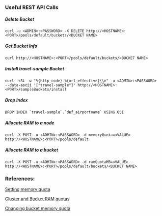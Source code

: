 ### Useful REST API Calls

##### Delete Bucket
`curl -u <ADMIN>:<PASSWORD> -X DELETE http://<HOSTNAME>:<PORT>/pools/default/buckets/<BUCKET NAME>`

##### Get Bucket Info
`curl http://<HOSTNAME>:<PORT>/pools/default/buckets/<BUCKET NAME>`

##### Install travel-sample Bucket
`curl -sSL -w "%{http_code} %{url_effective}\\n" -u <ADMIN>:<PASSWORD> --data-ascii '["travel-sample"]' http://<HOSTNAME>:<PORT>/sampleBuckets/install`

##### Drop index
```
DROP INDEX `travel-sample`.`def_airportname` USING GSI
```

##### Allocate RAM to a node
`curl -X POST -u <ADMIN>:<PASSWORD> -d memoryQuota=<VALUE> http://<HOSTNAME>:<PORT>/pools/default`

##### Allocate RAM to a bucket
`curl -X POST -u <ADMIN>:<PASSWORD> -d ramQuotaMB=<VALUE> http://<HOSTNAME>:<PORT>/pools/default/buckets/<BUCKET NAME>`

### References:

[Setting memory quota](http://docs.couchbase.com/admin/admin/REST/rest-node-memory-quota.html)

[Cluster and Bucket RAM quotas](http://developer.couchbase.com/documentation/server/4.0/architecture/cluster-ram-quotas.html)

[Changing bucket memory quota](http://developer.couchbase.com/documentation/server/4.1/rest-api/rest-bucket-memory-quota.html)

